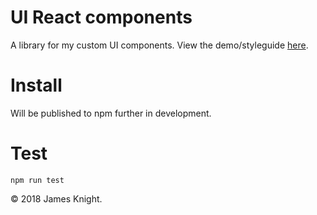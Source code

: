 # UI React components

A library for my custom UI components. View the
demo/styleguide <a href="https://knightjdr.github.io/ui-knight/">here</a>.

# Install

Will be published to npm further in development.

# Test

`npm run test`

© 2018 James Knight.
